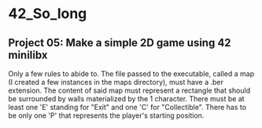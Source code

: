 # 42_So_long

## Project 05: Make a simple 2D game using 42 minilibx

Only a few rules to abide to. The file passed to the executable, called a map (I created a few instances in the maps directory), must have a .ber extension. The content of said map must represent a rectangle that should be surrounded by walls materialized by the 1 character. There must be at least one 'E' standing for "Exit" and one 'C' for "Collectible". There has to be only one 'P' that represents the player's starting position.
